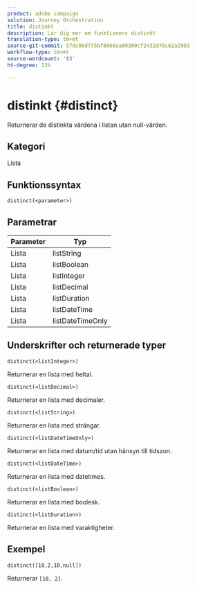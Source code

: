 ```yaml
---
product: adobe campaign
solution: Journey Orchestration
title: distinkt
description: Lär dig mer om funktionens distinkt
translation-type: tm+mt
source-git-commit: 57dc86d775bf8860aa09300cf2432d70c62a2993
workflow-type: tm+mt
source-wordcount: '83'
ht-degree: 13%

---
```



# distinkt {#distinct}

Returnerar de distinkta värdena i listan utan null-värden.

## Kategori

Lista

## Funktionssyntax

`distinct(<parameter>)`

## Parametrar

| Parameter | Typ |
|-----------|------------------|
| Lista | listString |
| Lista | listBoolean |
| Lista | listInteger |
| Lista | listDecimal |
| Lista | listDuration |
| Lista | listDateTime |
| Lista | listDateTimeOnly |

## Underskrifter och returnerade typer

`distinct(<listInteger>)`

Returnerar en lista med heltal.

`distinct(<listDecimal>)`

Returnerar en lista med decimaler.

`distinct(<listString>)`

Returnerar en lista med strängar.

`distinct(<listDateTimeOnly>)`

Returnerar en lista med datum/tid utan hänsyn till tidszon.

`distinct(<listDateTime>)`

Returnerar en lista med datetimes.

`distinct(<listBoolean>)`

Returnerar en lista med boolesk.

`distinct(<listDuration>)`

Returnerar en lista med varaktigheter.

## Exempel

`distinct([10,2,10,null])`

Returnerar `[10, 2]`.
